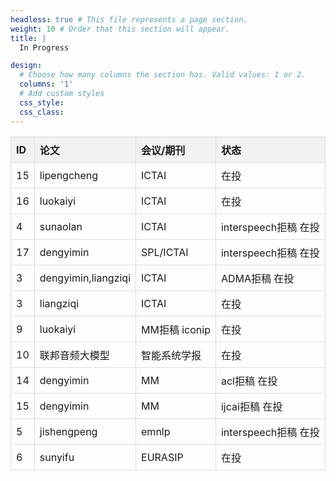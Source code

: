 ```yaml
---
headless: true # This file represents a page section.
weight: 10 # Order that this section will appear.
title: |
  In Progress

design:
  # Choose how many columns the section has. Valid values: 1 or 2.
  columns: '1'
  # Add custom styles
  css_style:
  css_class:
---
```

<style>
  table {
    border-collapse: collapse;
  }

  th {
    background-color: #f2f2f2;
    border: 1px solid #ddd;
    padding: 8px;
    text-align: left;
  }

  td {
    border: 1px solid #ddd;
    padding: 8px;
  }
</style>

<script>
    window.addEventListener('DOMContentLoaded', function() {
      var table = document.getElementById('myTable');
      var rows = table.getElementsByTagName('tr');
      var idCounter = 1;

      for (var i = 1; i < rows.length; i++) {
        var row = rows[i];
        var cells = row.getElementsByTagName('td');
        cells[0].innerText = idCounter;
        idCounter++;
      }
    });
</script>

<div align=center>
  <table id="myTable">
    <tr>
      <th>ID</th>
      <th>论文</th>
      <th>会议/期刊</th>
      <th>状态</th>
    </tr>
      <tr>
      <td>15</td>
      <td>lipengcheng</td>
      <td>ICTAI</td>
      <td>在投</td>
    </tr>
    <tr>
      <td>16</td>
      <td>luokaiyi</td>
      <td>ICTAI</td>
      <td>在投</td>
    </tr>
    <tr>
      <td>4</td>
      <td>sunaolan</td>
      <td>ICTAI</td>
      <td>interspeech拒稿 在投</td>
    </tr>
    <tr>
      <td>17</td>
      <td>dengyimin</td>
      <td>SPL/ICTAI</td>
      <td>interspeech拒稿 在投</td>
    </tr>
    <tr>
      <td>3</td>
      <td>dengyimin,liangziqi</td>
      <td>ICTAI</td>
      <td>ADMA拒稿 在投</td>
    </tr>
      <tr>
      <td>3</td>
      <td>liangziqi</td>
      <td>ICTAI</td>
      <td>在投</td>
    </tr>
    <tr>
      <td>9</td>
      <td>luokaiyi</td>
      <td>MM拒稿 iconip</td>
      <td>在投</td>
    </tr>
    <tr>
      <td>10</td>
      <td>联邦音频大模型</td>
      <td>智能系统学报</td>
      <td>在投</td>
    </tr>
    <tr>
      <td>14</td>
      <td>dengyimin</td>
      <td>MM</td>
      <td>acl拒稿 在投</td>
    </tr>
    <tr>
      <td>15</td>
      <td>dengyimin</td>
      <td>MM</td>
      <td>ijcai拒稿 在投</td>
    </tr>
    <tr>
      <td>5</td>
      <td>jishengpeng</td>
      <td>emnlp</td>
      <td>interspeech拒稿 在投</td>
    </tr>
    <tr>
      <td>6</td>
      <td>sunyifu</td>
      <td>EURASIP</td>
      <td>在投</td>
    </tr>
  </table>
</div>